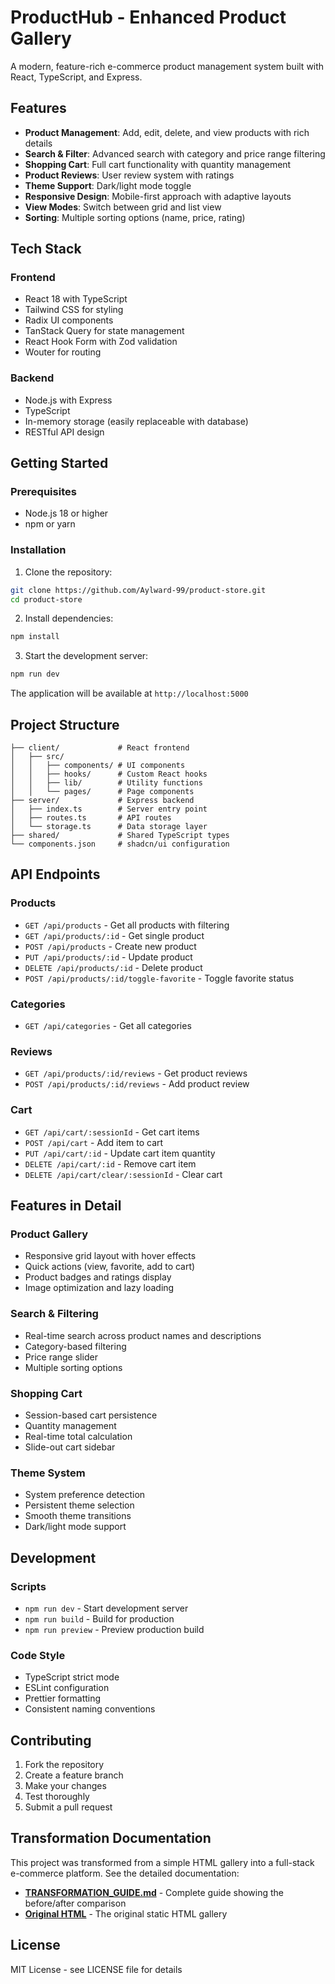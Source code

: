 # ProductHub - Enhanced Product Gallery

A modern, feature-rich e-commerce product management system built with React, TypeScript, and Express.

## Features

- **Product Management**: Add, edit, delete, and view products with rich details
- **Search & Filter**: Advanced search with category and price range filtering
- **Shopping Cart**: Full cart functionality with quantity management
- **Product Reviews**: User review system with ratings
- **Theme Support**: Dark/light mode toggle
- **Responsive Design**: Mobile-first approach with adaptive layouts
- **View Modes**: Switch between grid and list view
- **Sorting**: Multiple sorting options (name, price, rating)

## Tech Stack

### Frontend
- React 18 with TypeScript
- Tailwind CSS for styling
- Radix UI components
- TanStack Query for state management
- React Hook Form with Zod validation
- Wouter for routing

### Backend
- Node.js with Express
- TypeScript
- In-memory storage (easily replaceable with database)
- RESTful API design

## Getting Started

### Prerequisites
- Node.js 18 or higher
- npm or yarn

### Installation

1. Clone the repository:
```bash
git clone https://github.com/Aylward-99/product-store.git
cd product-store
```

2. Install dependencies:
```bash
npm install
```

3. Start the development server:
```bash
npm run dev
```

The application will be available at `http://localhost:5000`

## Project Structure

```
├── client/             # React frontend
│   ├── src/
│   │   ├── components/ # UI components
│   │   ├── hooks/      # Custom React hooks
│   │   ├── lib/        # Utility functions
│   │   └── pages/      # Page components
├── server/             # Express backend
│   ├── index.ts        # Server entry point
│   ├── routes.ts       # API routes
│   └── storage.ts      # Data storage layer
├── shared/             # Shared TypeScript types
└── components.json     # shadcn/ui configuration
```

## API Endpoints

### Products
- `GET /api/products` - Get all products with filtering
- `GET /api/products/:id` - Get single product
- `POST /api/products` - Create new product
- `PUT /api/products/:id` - Update product
- `DELETE /api/products/:id` - Delete product
- `POST /api/products/:id/toggle-favorite` - Toggle favorite status

### Categories
- `GET /api/categories` - Get all categories

### Reviews
- `GET /api/products/:id/reviews` - Get product reviews
- `POST /api/products/:id/reviews` - Add product review

### Cart
- `GET /api/cart/:sessionId` - Get cart items
- `POST /api/cart` - Add item to cart
- `PUT /api/cart/:id` - Update cart item quantity
- `DELETE /api/cart/:id` - Remove cart item
- `DELETE /api/cart/clear/:sessionId` - Clear cart

## Features in Detail

### Product Gallery
- Responsive grid layout with hover effects
- Quick actions (view, favorite, add to cart)
- Product badges and ratings display
- Image optimization and lazy loading

### Search & Filtering
- Real-time search across product names and descriptions
- Category-based filtering
- Price range slider
- Multiple sorting options

### Shopping Cart
- Session-based cart persistence
- Quantity management
- Real-time total calculation
- Slide-out cart sidebar

### Theme System
- System preference detection
- Persistent theme selection
- Smooth theme transitions
- Dark/light mode support

## Development

### Scripts
- `npm run dev` - Start development server
- `npm run build` - Build for production
- `npm run preview` - Preview production build

### Code Style
- TypeScript strict mode
- ESLint configuration
- Prettier formatting
- Consistent naming conventions

## Contributing

1. Fork the repository
2. Create a feature branch
3. Make your changes
4. Test thoroughly
5. Submit a pull request

## Transformation Documentation

This project was transformed from a simple HTML gallery into a full-stack e-commerce platform. See the detailed documentation:

- **[TRANSFORMATION_GUIDE.md](./TRANSFORMATION_GUIDE.md)** - Complete guide showing the before/after comparison
- **[Original HTML](./attached_assets/Pasted--DOCTYPE-html-html-lang-en-head-meta-charset-UTF-8-meta-name-viewport-conte-1752750749185_1752750749189.txt)** - The original static HTML gallery

## License

MIT License - see LICENSE file for details